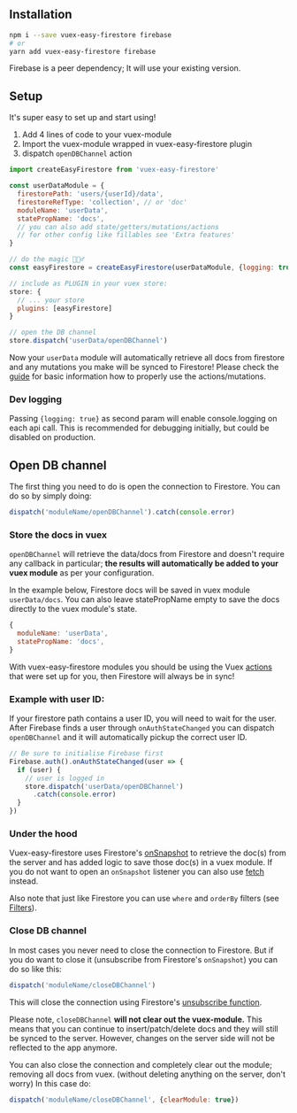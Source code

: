 ## Installation

```bash
npm i --save vuex-easy-firestore firebase
# or
yarn add vuex-easy-firestore firebase
```

Firebase is a peer dependency; It will use your existing version.

## Setup

It's super easy to set up and start using!

1. Add 4 lines of code to your vuex-module
2. Import the vuex-module wrapped in vuex-easy-firestore plugin
3. dispatch `openDBChannel` action

```js
import createEasyFirestore from 'vuex-easy-firestore'

const userDataModule = {
  firestorePath: 'users/{userId}/data',
  firestoreRefType: 'collection', // or 'doc'
  moduleName: 'userData',
  statePropName: 'docs',
  // you can also add state/getters/mutations/actions
  // for other config like fillables see 'Extra features'
}

// do the magic 🧙🏻‍♂️
const easyFirestore = createEasyFirestore(userDataModule, {logging: true})

// include as PLUGIN in your vuex store:
store: {
  // ... your store
  plugins: [easyFirestore]
}

// open the DB channel
store.dispatch('userData/openDBChannel')
```

Now your `userData` module will automatically retrieve all docs from firestore and any mutations you make will be synced to Firestore! Please check the [guide](guide.html) for basic information how to properly use the actions/mutations.

### Dev logging

Passing `{logging: true}` as second param will enable console.logging on each api call. This is recommended for debugging initially, but could be disabled on production.

## Open DB channel

The first thing you need to do is open the connection to Firestore. You can do so by simply doing:

```js
dispatch('moduleName/openDBChannel').catch(console.error)
```

### Store the docs in vuex

`openDBChannel` will retrieve the data/docs from Firestore and doesn't require any callback in particular; **the results will automatically be added to your vuex module** as per your configuration.

In the example below, Firestore docs will be saved in vuex module `userData/docs`. You can also leave statePropName empty to save the docs directly to the vuex module's state.

```js
{
  moduleName: 'userData',
  statePropName: 'docs',
}
```

With vuex-easy-firestore modules you should be using the Vuex [actions](guide.html) that were set up for you, then Firestore will always be in sync!

### Example with user ID:

If your firestore path contains a user ID, you will need to wait for the user. After Firebase finds a user through `onAuthStateChanged` you can dispatch `openDBChannel` and it will automatically pickup the correct user ID.

```js
// Be sure to initialise Firebase first
Firebase.auth().onAuthStateChanged(user => {
  if (user) {
    // user is logged in
    store.dispatch('userData/openDBChannel')
      .catch(console.error)
  }
})
```

### Under the hood

Vuex-easy-firestore uses Firestore's [onSnapshot](https://firebase.google.com/docs/firestore/query-data/listen) to retrieve the doc(s) from the server and has added logic to save those doc(s) in a vuex module. If you do not want to open an `onSnapshot` listener you can also use [fetch](guide.html#fetching-docs-with-different-filters) instead.

Also note that just like Firestore you can use `where` and `orderBy` filters (see [Filters](extra-features.html#filters)).

### Close DB channel

In most cases you never need to close the connection to Firestore. But if you do want to close it (unsubscribe from Firestore's `onSnapshot`) you can do so like this:

```js
dispatch('moduleName/closeDBChannel')
```

This will close the connection using Firestore's [unsubscribe function](https://firebase.google.com/docs/firestore/query-data/listen#detach_a_listener).

Please note, `closeDBChannel` **will not clear out the vuex-module.** This means that you can continue to insert/patch/delete docs and they will still be synced to the server. However, changes on the server side will not be reflected to the app anymore.

You can also close the connection and completely clear out the module; removing all docs from vuex. (without deleting anything on the server, don't worry) In this case do:

```js
dispatch('moduleName/closeDBChannel', {clearModule: true})
```

